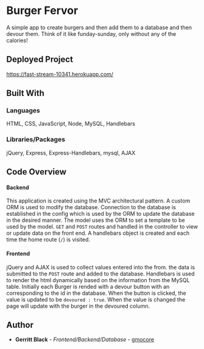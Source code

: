 
# Burger Fervor

A simple app to create burgers and then add them to a database and then devour them. Think of it like funday-sunday, only without any of the calories!

## Deployed Project

https://fast-stream-10341.herokuapp.com/


## Built With

### Languages
HTML, CSS, JavaScript, Node, MySQL, Handlebars

### Libraries/Packages
jQuery, Express, Express-Handlebars, mysql, AJAX

## Code Overview
#### Backend
This application is created using the MVC architectural pattern. A custom ORM is used to modify the database. Connection to the database is established in the config which is used by the ORM to update the database in the desired manner. The model uses the ORM to set a template to be used by the model.   `GET` and `POST` routes and handled in the controller to view or update data on the front end.  A handlebars object is created and each time the home route (`/`) is visited. 
#### Frontend
jQuery and AJAX is used to collect values entered into the from. the data is submitted to the `POST` route and added to the database. Handlebars is used to render the html dynamically based on the information from the MySQL table. 
Initially each Burger is rended with a devour button with an corresponding to the id in the database. When the button is clicked, the value is updated to be `devoured : true`. When the value is changed the page will update with the burger in the devoured column. 

## Author

* **Gerritt Black** - *Frontend/Backend/Database* - [gmocore](https://github.com/gmocore)



